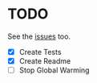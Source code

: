 # TODO
See the [issues](https://github.com/drkostas/cosc522/issues) too.
- [X] Create Tests
- [X] Create Readme
- [ ] Stop Global Warming

